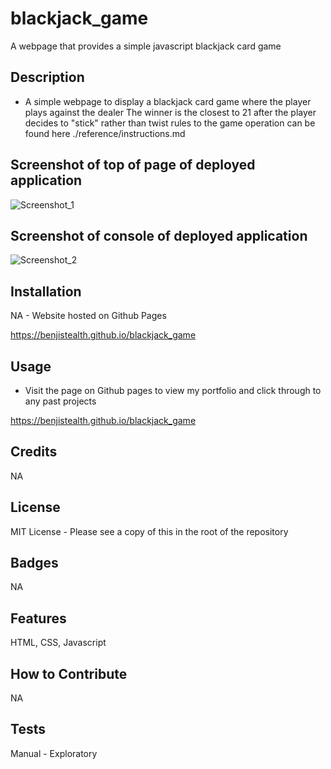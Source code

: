 # blackjack_game

A webpage that provides a simple javascript blackjack card game

## Description

- A simple webpage to display a blackjack card game where the player plays against the dealer
  The winner is the closest to 21 after the player decides to "stick" rather than twist
  rules to the game operation can be found here ./reference/instructions.md

## Screenshot of top of page of deployed application

    
  <img alt="Screenshot_1" src="assets\images\screenshot1.png">


## Screenshot of console of deployed application


  <img alt="Screenshot_2" src="assets\images\screenshot2.png">


## Installation

NA - Website hosted on Github Pages

https://benjistealth.github.io/blackjack_game

## Usage

- Visit the page on Github pages to view my portfolio and click through to any past projects

https://benjistealth.github.io/blackjack_game

## Credits

NA

## License

MIT License - Please see a copy of this in the root of the repository


## Badges

NA

## Features

HTML, CSS, Javascript

## How to Contribute

NA

## Tests

Manual - Exploratory

